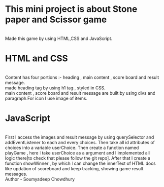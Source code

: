 # This mini project is about Stone paper and Scissor game

<br>
Made this game by using HTML,CSS and JavaScript.
<br>
<h1>HTML and CSS</h1>
<br>
Content has four portions :- heading , main content , score board and result message.
<br>
made heading tag by using h1 tag , styled in CSS.
<br>
main content , score board and result message are built by using divs and paragraph.For icon I use image of items.
<br>
<h1>JavaScript</h1>
<br>
First I access the images and result message by using querySelector and addEventListener to each and every choices. Then take all id attributes of choices into a variable userChoice. Then create a function named playGame , here I take userChoice as a argument and I implemented all logic there[to check that please follow the git repo]. After that I create a function showWinner , by which I can change the innerText of HTML docs like updation of scoreboard and keep tracking, showing game result messages.
<br>
Author - Soumyadeep Chowdhury
